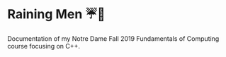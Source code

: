 # Raining Men :umbrella::man_dancing:

Documentation of my Notre Dame Fall 2019 Fundamentals of Computing course focusing on C++.
